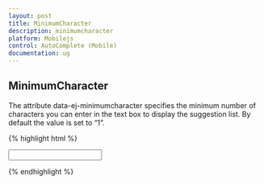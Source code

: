 ```yaml
---
layout: post
title: MinimumCharacter
description: minimumcharacter
platform: Mobilejs
control: AutoComplete (Mobile) 
documentation: ug
---
```


## MinimumCharacter

The attribute data-ej-minimumcharacter specifies the minimum number of characters you can enter in the text box to display the suggestion list. By default the value is set to “1”.

{% highlight html %}

<input id="autocomplete_sample" data-role="ejmautocomplete" data-ej-mincharacter=2 data-ej-datasource="window.datasrc" data-ej-filtertype="contains" data-ej-fields-text="name" />



{% endhighlight %}



